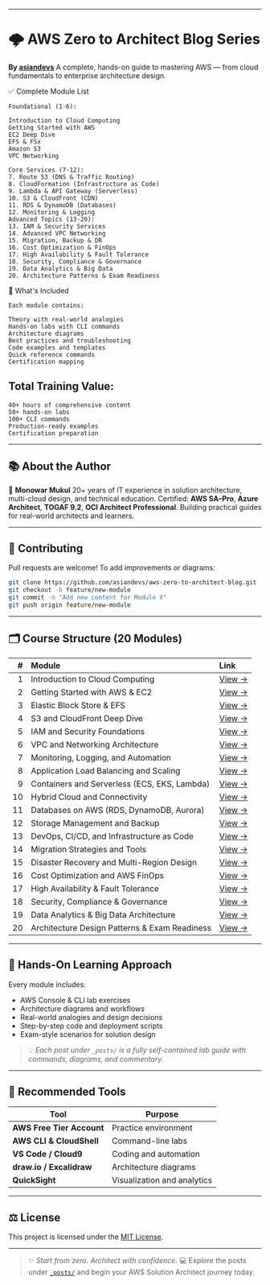 
---

# 🌩️ AWS Zero to Architect Blog Series

**By [asiandevs](https://github.com/asiandevs)**
A complete, hands-on guide to mastering AWS — from cloud fundamentals to enterprise architecture design.

✅ Complete Module List
```
Foundational (1-6):

Introduction to Cloud Computing
Getting Started with AWS
EC2 Deep Dive
EFS & FSx
Amazon S3
VPC Networking

Core Services (7-12):
7. Route 53 (DNS & Traffic Routing)
8. CloudFormation (Infrastructure as Code)
9. Lambda & API Gateway (Serverless)
10. S3 & CloudFront (CDN)
11. RDS & DynamoDB (Databases)
12. Monitoring & Logging
Advanced Topics (13-20):
13. IAM & Security Services
14. Advanced VPC Networking
15. Migration, Backup & DR
16. Cost Optimization & FinOps
17. High Availability & Fault Tolerance
18. Security, Compliance & Governance
19. Data Analytics & Big Data
20. Architecture Patterns & Exam Readiness
```
📝 What's Included
```
Each module contains:

Theory with real-world analogies
Hands-on labs with CLI commands
Architecture diagrams
Best practices and troubleshooting
Code examples and templates
Quick reference commands
Certification mapping
```


## Total Training Value:
```
40+ hours of comprehensive content
50+ hands-on labs
100+ CLI commands
Production-ready examples
Certification preparation
```
---
## 📚 About the Author

👋 **Monowar Mukul**
20+ years of IT experience in solution architecture, multi-cloud design, and technical education.
Certified: **AWS SA–Pro**, **Azure Architect**, **TOGAF 9.2**, **OCI Architect Professional**.
Building practical guides for real-world architects and learners.

---

## 🧩 Contributing

Pull requests are welcome!
To add improvements or diagrams:

```bash
git clone https://github.com/asiandevs/aws-zero-to-architect-blog.git
git checkout -b feature/new-module
git commit -m "Add new content for Module X"
git push origin feature/new-module
```

---


## 🗂️ Course Structure (20 Modules)

| # | Module | Link |
|--:|:--------|:------|
| 1 | Introduction to Cloud Computing | [View →](./_posts/2025-01-01-module-01-introduction-to-cloud-computing.md) |
| 2 | Getting Started with AWS & EC2 | [View →](./_posts/2025-01-02-module-02-getting-started-with-aws-ec2.md) |
| 3 | Elastic Block Store & EFS | [View →](./_posts/2025-01-03-module-03-elastic-block-store.md) |
| 4 | S3 and CloudFront Deep Dive | [View →](./_posts/2025-01-04-module-04-s3-and-cloudfront.md) |
| 5 | IAM and Security Foundations | [View →](./_posts/2025-01-05-module-05-iam-and-security.md) |
| 6 | VPC and Networking Architecture | [View →](./_posts/2025-01-06-module-06-vpc-and-networking.md) |
| 7 | Monitoring, Logging, and Automation | [View →](./_posts/2025-01-07-module-07-monitoring-and-automation.md) |
| 8 | Application Load Balancing and Scaling | [View →](./_posts/2025-01-08-module-08-load-balancing-and-scaling.md) |
| 9 | Containers and Serverless (ECS, EKS, Lambda) | [View →](./_posts/2025-01-09-module-09-containers-and-serverless.md) |
| 10 | Hybrid Cloud and Connectivity | [View →](./_posts/2025-01-10-module-10-hybrid-connectivity.md) |
| 11 | Databases on AWS (RDS, DynamoDB, Aurora) | [View →](./_posts/2025-01-11-module-11-databases.md) |
| 12 | Storage Management and Backup | [View →](./_posts/2025-01-12-module-12-storage-and-backup.md) |
| 13 | DevOps, CI/CD, and Infrastructure as Code | [View →](./_posts/2025-01-13-module-13-devops.md) |
| 14 | Migration Strategies and Tools | [View →](./_posts/2025-01-14-module-14-migration-strategies.md) |
| 15 | Disaster Recovery and Multi-Region Design | [View →](./_posts/2025-01-15-module-15-disaster-recovery.md) |
| 16 | Cost Optimization and AWS FinOps | [View →](./_posts/2025-01-16-module-16-cost-optimization.md) |
| 17 | High Availability & Fault Tolerance | [View →](./_posts/2025-01-17-module-17-high-availability.md) |
| 18 | Security, Compliance & Governance | [View →](./_posts/2025-01-18-module-18-security-compliance.md) |
| 19 | Data Analytics & Big Data Architecture | [View →](./_posts/2025-01-19-module-19-data-analytics.md) |
| 20 | Architecture Design Patterns & Exam Readiness | [View →](./_posts/2025-01-20-module-20-architecture-patterns.md) |

---

## 🧪 Hands-On Learning Approach

Every module includes:

- AWS Console & CLI lab exercises  
- Architecture diagrams and workflows  
- Real-world analogies and design decisions  
- Step-by-step code and deployment scripts  
- Exam-style scenarios for solution design  

> 💡 *Each post under `_posts/` is a fully self-contained lab guide with commands, diagrams, and commentary.*

---

## 🧰 Recommended Tools

| Tool | Purpose |
|------|----------|
| **AWS Free Tier Account** | Practice environment |
| **AWS CLI & CloudShell** | Command-line labs |
| **VS Code / Cloud9** | Coding and automation |
| **draw.io / Excalidraw** | Architecture diagrams |
| **QuickSight** | Visualization and analytics |

---

## ⚖️ License

This project is licensed under the [MIT License](./LICENSE).

---

> ✨ *Start from zero. Architect with confidence.*
> 💻 Explore the posts under [`_posts/`](./_posts) and begin your AWS Solution Architect journey today.


